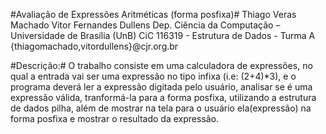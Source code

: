 #Avaliação de Expressões Aritméticas (forma posfixa)#
Thiago Veras Machado
Vitor Fernandes Dullens
Dep. Ciência da Computação – Universidade de Brası́lia (UnB)
CiC 116319 - Estrutura de Dados - Turma A
{thiagomachado,vitordullens}@cjr.org.br

#Descrição:#
O trabalho consiste em uma calculadora de expressões, no qual a entrada vai ser uma
expressão no tipo infixa (i.e: (2+4)*3), e o programa deverá ler a expressão digitada pelo
usuário, analisar se é uma expressão válida, tranformá-la para a forma posfixa, utilizando
a estrutura de dados pilha, além de mostrar na tela para o usuário ela(expressão) na forma
posfixa e mostrar o resultado da expressão.